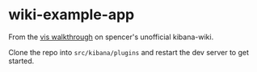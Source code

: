 # wiki-example-app

From the [vis walkthrough](https://github.com/spalger/kibana/wiki) on spencer's unofficial kibana-wiki.

Clone the repo into `src/kibana/plugins` and restart the dev server to get started.
